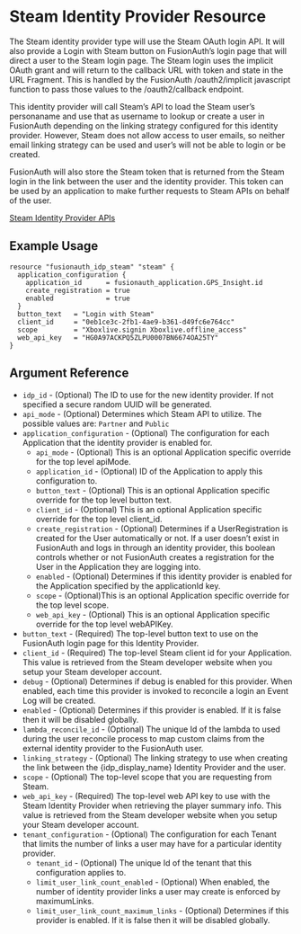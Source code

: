 # Steam Identity Provider Resource

The Steam identity provider type will use the Steam OAuth login API. It will also provide a Login with Steam button on FusionAuth’s login page that will direct a user to the Steam login page. The Steam login uses the implicit OAuth grant and will return to the callback URL with token and state in the URL Fragment. This is handled by the FusionAuth /oauth2/implicit javascript function to pass those values to the /oauth2/callback endpoint.

This identity provider will call Steam’s API to load the Steam user’s personaname and use that as username to lookup or create a user in FusionAuth depending on the linking strategy configured for this identity provider. However, Steam does not allow access to user emails, so neither email linking strategy can be used and user’s will not be able to login or be created.

FusionAuth will also store the Steam token that is returned from the Steam login in the link between the user and the identity provider. This token can be used by an application to make further requests to Steam APIs on behalf of the user.

[Steam Identity Provider APIs](https://fusionauth.io/docs/v1/tech/apis/identity-providers/steam/ )

## Example Usage

```hcl
resource "fusionauth_idp_steam" "steam" {
  application_configuration {
    application_id      = fusionauth_application.GPS_Insight.id
    create_registration = true
    enabled             = true
  }
  button_text   = "Login with Steam"
  client_id     = "0eb1ce3c-2fb1-4ae9-b361-d49fc6e764cc"
  scope         = "Xboxlive.signin Xboxlive.offline_access"
  web_api_key   = "HG0A97ACKPQ5ZLPU0007BN6674OA25TY"
}
```

## Argument Reference

* `idp_id` - (Optional) The ID to use for the new identity provider. If not specified a secure random UUID will be generated.
* `api_mode` - (Optional) Determines which Steam API to utilize. The possible values are: `Partner` and `Public`
* `application_configuration` - (Optional) The configuration for each Application that the identity provider is enabled for.
  * `api_mode` - (Optional) This is an optional Application specific override for the top level apiMode.
  * `application_id` - (Optional) ID of the Application to apply this configuration to.
  * `button_text` - (Optional) This is an optional Application specific override for the top level button text.
  * `client_id` - (Optional) This is an optional Application specific override for the top level client_id.
  * `create_registration` - (Optional) Determines if a UserRegistration is created for the User automatically or not. If a user doesn’t exist in FusionAuth and logs in through an identity provider, this boolean controls whether or not FusionAuth creates a registration for the User in the Application they are logging into.
  * `enabled` - (Optional) Determines if this identity provider is enabled for the Application specified by the applicationId key.
  * `scope` - (Optional)This is an optional Application specific override for the top level scope.
  * `web_api_key` - (Optional) This is an optional Application specific override for the top level webAPIKey.
* `button_text` - (Required) The top-level button text to use on the FusionAuth login page for this Identity Provider.
* `client_id` - (Required) The top-level Steam client id for your Application. This value is retrieved from the Steam developer website when you setup your Steam developer account.
* `debug` - (Optional) Determines if debug is enabled for this provider. When enabled, each time this provider is invoked to reconcile a login an Event Log will be created.
* `enabled` - (Optional) Determines if this provider is enabled. If it is false then it will be disabled globally.
* `lambda_reconcile_id` - (Optional) The unique Id of the lambda to used during the user reconcile process to map custom claims from the external identity provider to the FusionAuth user.
* `linking_strategy` - (Optional) The linking strategy to use when creating the link between the {idp_display_name} Identity Provider and the user.
* `scope` - (Optional) The top-level scope that you are requesting from Steam.
* `web_api_key` - (Required) The top-level web API key to use with the Steam Identity Provider when retrieving the player summary info. This value is retrieved from the Steam developer website when you setup your Steam developer account.
* `tenant_configuration` - (Optional) The configuration for each Tenant that limits the number of links a user may have for a particular identity provider.
  * `tenant_id` - (Optional) The unique Id of the tenant that this configuration applies to.
  * `limit_user_link_count_enabled` - (Optional) When enabled, the number of identity provider links a user may create is enforced by maximumLinks.
  * `limit_user_link_count_maximum_links` - (Optional) Determines if this provider is enabled. If it is false then it will be disabled globally.
